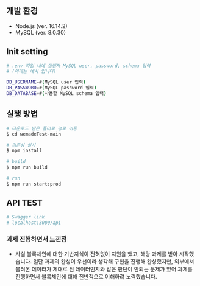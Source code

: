 ## 개발 환경

-   Node.js (ver. 16.14.2)
-   MySQL (ver. 8.0.30)

## Init setting

```bash
# .env 파일 내에 실행자 MySQL user, password, schema 입력
# (아래는 예시 입니다)

DB_USERNAME=#(MySQL user 입력)
DB_PASSWORD=#(MySQL password 입력)
DB_DATABASE=#(사용할 MySQL schema 입력)
```

## 실행 방법

```bash
# 다운로드 받은 폴더로 경로 이동
$ cd wemadeTest-main

# 의존성 설치
$ npm install
```

```bash
# build
$ npm run build

# run
$ npm run start:prod
```

## API TEST

```bash
# Swagger link
# localhost:3000/api
```

### 과제 진행하면서 느낀점

-   사실 블록체인에 대한 기반지식이 전혀없이 지원을 했고, 해당 과제를 받아 시작했습니다. 일단 과제의 완성이 우선이라 생각해 구현을 진행해 완성했지만, 외부에서 불러온 데이터가 제대로 된 데이터인지와 같은 판단이 안되는 문제가 있어 과제를 진행하면서 블록체인에 대해 전반적으로 이해하려 노력했습니다.
